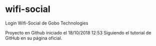 # wifi-social
Login Wifi-Social de Gobo Technologies

Proyecto en Github iniciado el 18/10/2018 12:53 Siguiendo el tutorial de GitHub en su página oficial.
